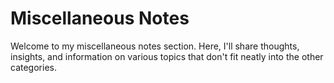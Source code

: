 # Miscellaneous Notes

Welcome to my miscellaneous notes section. Here, I'll share thoughts, insights, and information on various topics that don't fit neatly into the other categories.